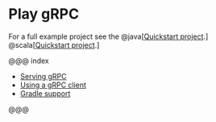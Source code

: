 # Play gRPC

For a full example project see the
@java[[Quickstart project](https://developer.lightbend.com/guides/play-java-grpc-example/).]
@scala[[Quickstart project](https://developer.lightbend.com/guides/play-scala-grpc-example/).]

@@@ index

 * [Serving gRPC](serving-grpc.md)
 * [Using a gRPC client](consuming-grpc.md)
 * [Gradle support](gradle-support.md)

@@@
